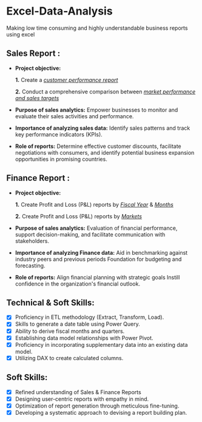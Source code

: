 # Excel-Data-Analysis
Making low time consuming and highly understandable business reports using excel
## Sales Report :


- **Project objective:** 

    **1.** Create a _[customer performance report](https://github.com/rohithat24/Excel-Data-Analysis/blob/main/Cusomer_performance_report.pdf)_ 

    **2.** Conduct a comprehensive comparison between _[market performance and sales targets](https://github.com/rohithat24/Excel-Data-Analysis/blob/main/Market%20Performance%20vs%20Target%20Report.pdf)_

- **Purpose of sales analytics:** Empower businesses to monitor and evaluate their sales activities and performance.

- **Importance of analyzing sales data:** Identify sales patterns and track key performance indicators (KPIs).

- **Role of reports:** Determine effective customer discounts, facilitate negotiations with consumers, and identify potential business expansion opportunities in promising countries.


## Finance Report :

- **Project objective:** 

    **1.** Create Profit and Loss (P&L) reports by _[Fiscal Year](https://github.com/rohithat24/Excel-Data-Analysis/blob/main/P%26L%20Statement%20by%20Fiscal%20Year.pdf)_ & _[Months](https://github.com/rohithat24/Excel-Data-Analysis/blob/main/GM%20By%20quaters%20report.pdf)_ 

   **2.** Create Profit and Loss (P&L) reports by _[Markets](https://github.com/rohithat24/Excel-Data-Analysis/blob/main/P%20%26%20L%20for%20market%20report.pdf)_

- **Purpose of sales analytics:** Evaluation of financial performance, support decision-making, and facilitate communication with stakeholders.

- **Importance of analyzing Finance data:** Aid in benchmarking against industry peers and previous periods Foundation for budgeting and forecasting.

- **Role of reports:** Align financial planning with strategic goals Instill confidence in the organization's financial outlook.


## Technical & Soft Skills:
- [x]	Proficiency in ETL methodology (Extract, Transform, Load).
- [x]	Skills to generate a date table using Power Query.
- [x]	Ability to derive fiscal months and quarters.
- [x]	Establishing data model relationships with Power Pivot.
- [x]	Proficiency in incorporating supplementary data into an existing data model.
- [x]	Utilizing DAX to create calculated columns.

## Soft Skills:
- [x]	Refined understanding of Sales & Finance Reports
- [x]	Designing user-centric reports with empathy in mind.
- [x]	Optimization of report generation through meticulous fine-tuning.
- [x]	Developing a systematic approach to devising a report building plan.
